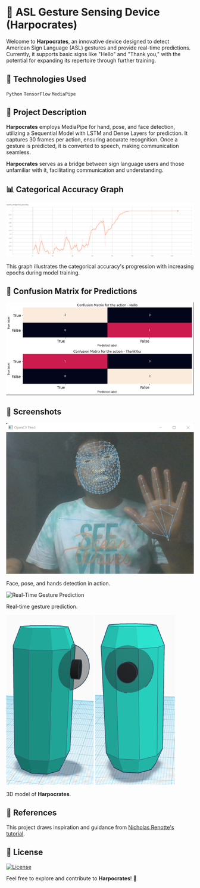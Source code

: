 # 🤚 ASL Gesture Sensing Device (Harpocrates)

Welcome to **Harpocrates**, an innovative device designed to detect American Sign Language (ASL) gestures and provide real-time predictions. Currently, it supports basic signs like "Hello" and "Thank you," with the potential for expanding its repertoire through further training.

## 🔧 Technologies Used
`Python` `TensorFlow` `MediaPipe`

## 📝 Project Description
**Harpocrates** employs MediaPipe for hand, pose, and face detection, utilizing a Sequential Model with LSTM and Dense Layers for prediction. It captures 30 frames per action, ensuring accurate recognition. Once a gesture is predicted, it is converted to speech, making communication seamless.

**Harpocrates** serves as a bridge between sign language users and those unfamiliar with it, facilitating communication and understanding.

## 📊 Categorical Accuracy Graph
![Categorical Accuracy Graph](Media/accuracy.png)

This graph illustrates the categorical accuracy's progression with increasing epochs during model training.

## 🔄 Confusion Matrix for Predictions
![Confusion Matrix](Media/confusion_matrix.png)

## 📸 Screenshots
![Face, Pose, and Hands Detection](Media/Screenshot%20(10).png)

Face, pose, and hands detection in action.

![Real-Time Gesture Prediction](Media/detector.gif)

Real-time gesture prediction.

![Model Image 1](Media/1.png)
![Model Image 2](Media/2.png)

3D model of **Harpocrates**.

## 🔗 References
This project draws inspiration and guidance from [Nicholas Renotte's tutorial](https://www.youtube.com/watch?v=doDUihpj6ro).

## 📜 License
[![License](https://img.shields.io/github/license/Ileriayo/markdown-badges?style=for-the-badge)](./LICENSE)

Feel free to explore and contribute to **Harpocrates**! 🚀
